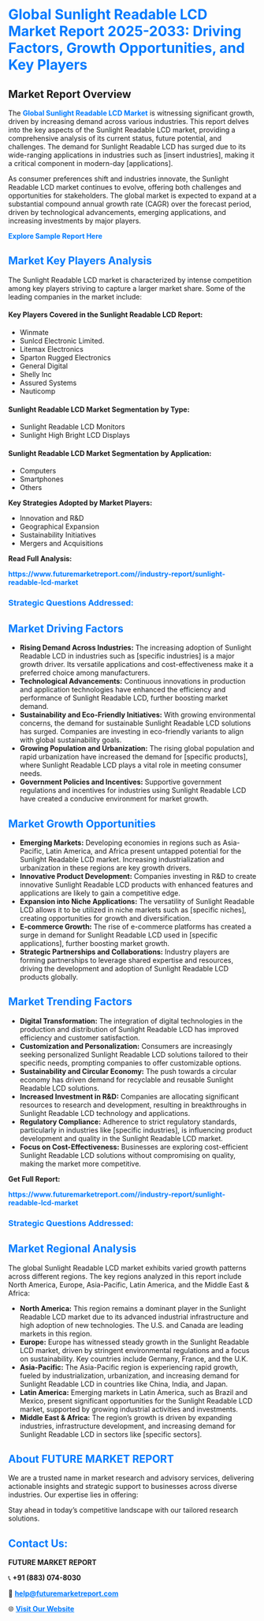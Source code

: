 <h1 style="color: #007BFF;">Global Sunlight Readable LCD Market Report 2025-2033: Driving Factors, Growth Opportunities, and Key Players</h1>

<section id="overview">
<h2>Market Report Overview</h2>
<p>The <a href="https://www.futuremarketreport.com//industry-report/sunlight-readable-lcd-market" style="color: #007BFF; text-decoration: none;"><strong>Global Sunlight Readable LCD Market</strong></a> is witnessing significant growth, driven by increasing demand across various industries. This report delves into the key aspects of the Sunlight Readable LCD market, providing a comprehensive analysis of its current status, future potential, and challenges. The demand for Sunlight Readable LCD has surged due to its wide-ranging applications in industries such as [insert industries], making it a critical component in modern-day [applications].</p>
<p>As consumer preferences shift and industries innovate, the Sunlight Readable LCD market continues to evolve, offering both challenges and opportunities for stakeholders. The global market is expected to expand at a substantial compound annual growth rate (CAGR) over the forecast period, driven by technological advancements, emerging applications, and increasing investments by major players.</p>
</section>

<section id="overview">
<p><a href="https://www.futuremarketreport.com//request-sample/reportId=59352" style="color: #007BFF; text-decoration: none;"><strong>Explore Sample Report Here</strong></a></p>
</section>

<section id="key-players">
<h2 style="color: #007BFF;">Market Key Players Analysis</h2>
<p>The Sunlight Readable LCD market is characterized by intense competition among key players striving to capture a larger market share. Some of the leading companies in the market include:</p>
<h4>Key Players Covered in the Sunlight Readable LCD Report:</h4>
<ul><li>Winmate</li><li>Sunlcd Electronic Limited.</li><li>Litemax Electronics</li><li>Sparton Rugged Electronics</li><li>General Digital</li><li>Shelly Inc</li><li>Assured Systems</li><li>Nauticomp</li></ul>
<h4>Sunlight Readable LCD Market Segmentation by Type:</h4>
<ul><li>Sunlight Readable LCD Monitors</li><li>Sunlight High Bright LCD Displays</li></ul>

<h4>Sunlight Readable LCD Market Segmentation by Application:</h4>
<ul><li>Computers</li><li>Smartphones</li><li>Others</li></ul>
<p><strong>Key Strategies Adopted by Market Players:</strong></p>
<ul>
<li>Innovation and R&D</li>
<li>Geographical Expansion</li>
<li>Sustainability Initiatives</li>
<li>Mergers and Acquisitions</li>
</ul>
</section>

<section>
<p><strong>Read Full Analysis: </strong></p><a href="https://www.futuremarketreport.com//industry-report/sunlight-readable-lcd-market" style="color: #007BFF; text-decoration: none;"><strong>https://www.futuremarketreport.com//industry-report/sunlight-readable-lcd-market</strong></a>
<h3 style="color: #007BFF;">Strategic Questions Addressed:</h3>
</section>

<section id="driving-factors">
<h2 style="color: #007BFF;">Market Driving Factors</h2>
<ul>
<li><strong>Rising Demand Across Industries:</strong> The increasing adoption of Sunlight Readable LCD in industries such as [specific industries] is a major growth driver. Its versatile applications and cost-effectiveness make it a preferred choice among manufacturers.</li>
<li><strong>Technological Advancements:</strong> Continuous innovations in production and application technologies have enhanced the efficiency and performance of Sunlight Readable LCD, further boosting market demand.</li>
<li><strong>Sustainability and Eco-Friendly Initiatives:</strong> With growing environmental concerns, the demand for sustainable Sunlight Readable LCD solutions has surged. Companies are investing in eco-friendly variants to align with global sustainability goals.</li>
<li><strong>Growing Population and Urbanization:</strong> The rising global population and rapid urbanization have increased the demand for [specific products], where Sunlight Readable LCD plays a vital role in meeting consumer needs.</li>
<li><strong>Government Policies and Incentives:</strong> Supportive government regulations and incentives for industries using Sunlight Readable LCD have created a conducive environment for market growth.</li>
</ul>
</section>

<section id="growth-opportunities">
<h2 style="color: #007BFF;">Market Growth Opportunities</h2>
<ul>
<li><strong>Emerging Markets:</strong> Developing economies in regions such as Asia-Pacific, Latin America, and Africa present untapped potential for the Sunlight Readable LCD market. Increasing industrialization and urbanization in these regions are key growth drivers.</li>
<li><strong>Innovative Product Development:</strong> Companies investing in R&D to create innovative Sunlight Readable LCD products with enhanced features and applications are likely to gain a competitive edge.</li>
<li><strong>Expansion into Niche Applications:</strong> The versatility of Sunlight Readable LCD allows it to be utilized in niche markets such as [specific niches], creating opportunities for growth and diversification.</li>
<li><strong>E-commerce Growth:</strong> The rise of e-commerce platforms has created a surge in demand for Sunlight Readable LCD used in [specific applications], further boosting market growth.</li>
<li><strong>Strategic Partnerships and Collaborations:</strong> Industry players are forming partnerships to leverage shared expertise and resources, driving the development and adoption of Sunlight Readable LCD products globally.</li>
</ul>
</section>

<section id="trending-factors">
<h2 style="color: #007BFF;">Market Trending Factors</h2>
<ul>
<li><strong>Digital Transformation:</strong> The integration of digital technologies in the production and distribution of Sunlight Readable LCD has improved efficiency and customer satisfaction.</li>
<li><strong>Customization and Personalization:</strong> Consumers are increasingly seeking personalized Sunlight Readable LCD solutions tailored to their specific needs, prompting companies to offer customizable options.</li>
<li><strong>Sustainability and Circular Economy:</strong> The push towards a circular economy has driven demand for recyclable and reusable Sunlight Readable LCD solutions.</li>
<li><strong>Increased Investment in R&D:</strong> Companies are allocating significant resources to research and development, resulting in breakthroughs in Sunlight Readable LCD technology and applications.</li>
<li><strong>Regulatory Compliance:</strong> Adherence to strict regulatory standards, particularly in industries like [specific industries], is influencing product development and quality in the Sunlight Readable LCD market.</li>
<li><strong>Focus on Cost-Effectiveness:</strong> Businesses are exploring cost-efficient Sunlight Readable LCD solutions without compromising on quality, making the market more competitive.</li>
</ul>
</section>

<section>
<p><strong>Get Full Report: </strong></p><a href="https://www.futuremarketreport.com//industry-report/sunlight-readable-lcd-market" style="color: #007BFF; text-decoration: none;"><strong>https://www.futuremarketreport.com//industry-report/sunlight-readable-lcd-market</strong></a>
<h3 style="color: #007BFF;">Strategic Questions Addressed:</h3>
</section>


<section id="regional-analysis">
<h2 style="color: #007BFF;">Market Regional Analysis</h2>
<p>The global Sunlight Readable LCD market exhibits varied growth patterns across different regions. The key regions analyzed in this report include North America, Europe, Asia-Pacific, Latin America, and the Middle East & Africa:</p>
<ul>
<li><strong>North America:</strong> This region remains a dominant player in the Sunlight Readable LCD market due to its advanced industrial infrastructure and high adoption of new technologies. The U.S. and Canada are leading markets in this region.</li>
<li><strong>Europe:</strong> Europe has witnessed steady growth in the Sunlight Readable LCD market, driven by stringent environmental regulations and a focus on sustainability. Key countries include Germany, France, and the U.K.</li>
<li><strong>Asia-Pacific:</strong> The Asia-Pacific region is experiencing rapid growth, fueled by industrialization, urbanization, and increasing demand for Sunlight Readable LCD in countries like China, India, and Japan.</li>
<li><strong>Latin America:</strong> Emerging markets in Latin America, such as Brazil and Mexico, present significant opportunities for the Sunlight Readable LCD market, supported by growing industrial activities and investments.</li>
<li><strong>Middle East & Africa:</strong> The region’s growth is driven by expanding industries, infrastructure development, and increasing demand for Sunlight Readable LCD in sectors like [specific sectors].</li>
</ul>
</section>

<footer>
<h2 style="color: #007BFF;">About FUTURE MARKET REPORT</h2>
<p>We are a trusted name in market research and advisory services, delivering actionable insights and strategic support to businesses across diverse industries. Our expertise lies in offering:</p>

<p>Stay ahead in today’s competitive landscape with our tailored research solutions.</p>

<h2 style="color: #007BFF;">Contact Us:</h2>
<p><strong>FUTURE MARKET REPORT</strong></p>
<p>📞 <strong>+91 (883) 074-8030</strong></p>
<p>📧 <strong><a href="mailto:help@futuremarketreport.com" style="color: #007BFF;">help@futuremarketreport.com</a></strong></p>
<p>🌐 <strong><a href="https://www.futuremarketreport.com/" style="color: #007BFF;">Visit Our Website</a></strong></p>
</footer>